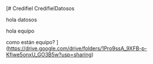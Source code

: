 [# Credifiel
CredifielDatosos

hola datosos

hola equipo

como están equipo?
](https://drive.google.com/drive/folders/1Pro9ssA_9XFB-p-Kfjwe5onxU_GO3B5w?usp=sharing)
